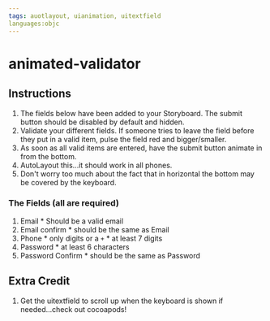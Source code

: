 ```yaml
---
tags: auotlayout, uianimation, uitextfield
languages:objc
---
```


animated-validator
==================

## Instructions

  1. The fields below have been added to your Storyboard. The submit button should be disabled by default and hidden.
  3. Validate your different fields. If someone tries to leave the field before
     they put in a valid item, pulse the field red and bigger/smaller.
  4. As soon as all valid items are entered, have the submit button animate in from the bottom.
  5. AutoLayout this...it should work in all phones.
  6. Don't worry too much about the fact that in horizontal the bottom may be covered by the keyboard.

### The Fields (all are required)

  1. Email
    * Should be a valid email
  2. Email confirm
    * should be the same as Email
  3. Phone
    * only digits or a `+`
    * at least 7 digits
  5. Password
    * at least 6 characters
  6. Password Confirm
    * should be the same as Password

## Extra Credit

  1. Get the uitextfield to scroll up when the keyboard is shown if needed...check out cocoapods!

